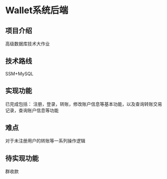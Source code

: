 # Wallet系统后端
## 项目介绍
高级数据库技术大作业
## 技术路线
SSM+MySQL
## 实现功能
已完成包括：
注册，登录，转账，修改账户信息等基本功能，以及查询转账交易记录，查询账户信息等功能
## 难点
对于未注册用户的转账等一系列操作逻辑
## 待实现功能
群收款